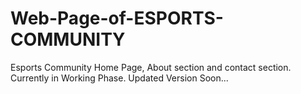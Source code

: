 # Web-Page-of-ESPORTS-COMMUNITY
Esports Community Home Page, About section and contact section.
Currently in Working Phase.
Updated Version Soon...
